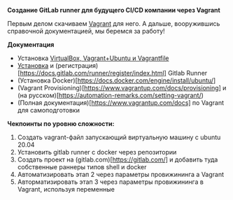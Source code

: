 **Создание GitLab runner для будущего CI/CD компании через Vagrant**

Первым делом скачиваем [Vagrant](https://drive.google.com/drive/u/0/folders/1Ev8N8LijxNR2npEwhoUFlxBuznf--ujP) для него.
А дальше, вооружившись справочной документацией, мы беремся за работу!

**Документация**

  - Установка [VirtualBox, Vagrant+Ubuntu и Vagrantfile](https://www.youtube.com/watch?v=dgm5MtCcIMs&t=5150s)
  - [Установка](https://docs.gitlab.com/runner/install/) и (регистрация)[https://docs.gitlab.com/runner/register/index.html] Gitlab Runner
  - (Установка Docker)[https://docs.docker.com/engine/install/ubuntu/]
  - (Vagrant Provisioning)[https://www.vagrantup.com/docs/provisioning] и (на русском)[https://automation-remarks.com/setting-vagrant/)
  - (Полная документация)[https://www.vagrantup.com/docs] по Vagrant для самоподготовки

**Чекпоинты по уровню сложности:**
  1. Создать vagrant-файл запускающий виртуальную машину с ubuntu 20.04
  2. Установить gitlab runner с docker через репозитории
  3. Создать проект на (gitlab.com)[https://gitlab.com/] и добавить туда собственные раннеры типов shell и docker
  4. Автоматизировать этап 2 через параметры провижининга а Vagrant
  5. Авторматизировать этап 3 через параметры провижининга в Vagrant, используя переменные





